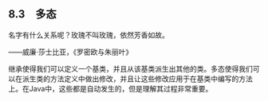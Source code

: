   

## 8.3　多态

名字有什么关系呢？玫瑰不叫玫瑰，依然芳香如故。

——威廉·莎士比亚，《罗密欧与朱丽叶》

继承使得我们可以定义一个基类，并且从该基类派生出其他的类。多态使得我们可以在派生类的方法定义中做出修改，并且让这些修改应用于在基类中编写的方法上。在Java中，这些都是自动发生的，但是理解其过程非常重要。
